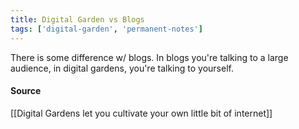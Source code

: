 ```yaml
---
title: Digital Garden vs Blogs
tags: ['digital-garden', 'permanent-notes']
---
```


There is some difference w/ blogs. In blogs you're talking to a large audience, in digital gardens, you're talking to yourself. 

#### Source
[[Digital Gardens let you cultivate your own little bit of internet]]